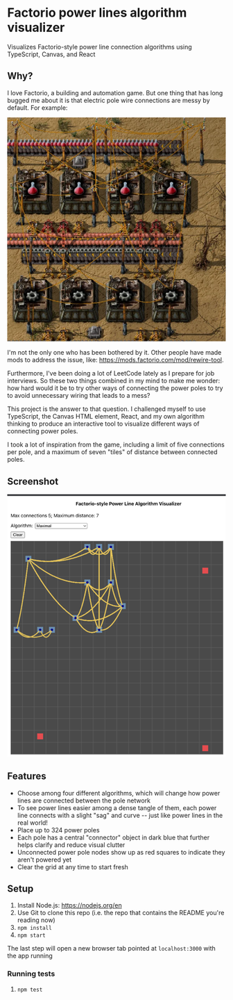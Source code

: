 # Factorio power lines algorithm visualizer

Visualizes Factorio-style power line connection algorithms using TypeScript, Canvas, and React

## Why?

I love Factorio, a building and automation game. But one thing that has long bugged me about it
is that electric pole wire connections are messy by default. For example:

![image](factorio_screenshot.webp)

I'm not the only one who has been bothered by it. Other people have made mods to address the issue,
like: https://mods.factorio.com/mod/rewire-tool.

Furthermore, I've been doing a lot of LeetCode lately as I prepare for job interviews. So these
two things combined in my mind to make me wonder: how hard would it be to try other ways of connecting
the power poles to try to avoid unnecessary wiring that leads to a mess?

This project is the answer to that question. I challenged myself to use TypeScript, the Canvas HTML
element, React, and my own algorithm thinking to produce an interactive tool to visualize different
ways of connecting power poles.

I took a lot of inspiration from the game, including a limit of five connections per pole,
and a maximum of seven "tiles" of distance between connected poles.

## Screenshot

![image](app_screenshot.png)

## Features

* Choose among four different algorithms, which will change how power lines are connected between the pole network
* To see power lines easier among a dense tangle of them, each power line connects with a slight "sag" and curve -- just like power lines in the real world!
* Place up to 324 power poles
* Each pole has a central "connector" object in dark blue that further helps clarify and reduce visual clutter
* Unconnected power pole nodes show up as red squares to indicate they aren't powered yet
* Clear the grid at any time to start fresh

## Setup

1. Install Node.js: https://nodejs.org/en
1. Use Git to clone this repo (i.e. the repo that contains the README you're reading now)
1. `npm install`
1. `npm start`

The last step will open a new browser tab pointed at `localhost:3000` with the app running

### Running tests

1. `npm test`